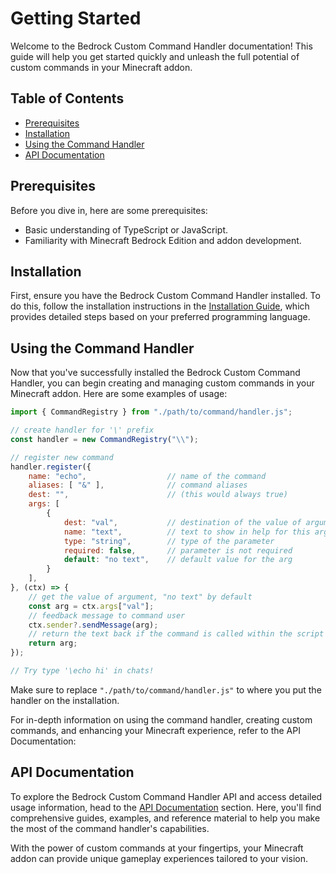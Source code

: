 # Getting Started

Welcome to the Bedrock Custom Command Handler documentation! This guide will help
you get started quickly and unleash the full potential of custom commands in your
Minecraft addon.

## Table of Contents

- [Prerequisites](#prerequisites)
- [Installation](#installation)
- [Using the Command Handler](#using-the-command-handler)
- [API Documentation](#api-documentation)

## Prerequisites

Before you dive in, here are some prerequisites:

- Basic understanding of TypeScript or JavaScript.
- Familiarity with Minecraft Bedrock Edition and addon development.

## Installation

First, ensure you have the Bedrock Custom Command Handler installed. To do this,
follow the installation instructions in the [Installation Guide](install.md),
which provides detailed steps based on your preferred programming language.

## Using the Command Handler

Now that you've successfully installed the Bedrock Custom Command Handler, you
can begin creating and managing custom commands in your Minecraft addon. Here
are some examples of usage:

```javascript
import { CommandRegistry } from "./path/to/command/handler.js";

// create handler for '\' prefix
const handler = new CommandRegistry("\\");

// register new command
handler.register({
    name: "echo",                  // name of the command
    aliases: [ "&" ],              // command aliases
    dest: "",                      // (this would always true)
    args: [
        {
            dest: "val",           // destination of the value of argument
            name: "text",          // text to show in help for this arg
            type: "string",        // type of the parameter
            required: false,       // parameter is not required
            default: "no text",    // default value for the arg
        }
    ],
}, (ctx) => {
    // get the value of argument, "no text" by default
    const arg = ctx.args["val"];
    // feedback message to command user
    ctx.sender?.sendMessage(arg);
    // return the text back if the command is called within the script
    return arg;
});

// Try type '\echo hi' in chats!
```

Make sure to replace `"./path/to/command/handler.js"` to where you put the handler
on the installation.

For in-depth information on using the command handler, creating custom commands,
and enhancing your Minecraft experience, refer to the API Documentation:

## API Documentation

To explore the Bedrock Custom Command Handler API and access detailed usage
information, head to the [API Documentation](api/index.md) section. Here, you'll
find comprehensive guides, examples, and reference material to help you make the
most of the command handler's capabilities.

With the power of custom commands at your fingertips, your Minecraft addon can
provide unique gameplay experiences tailored to your vision.
